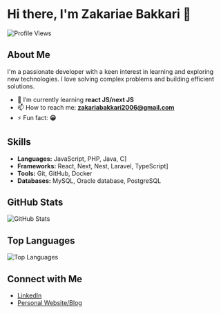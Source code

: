 # Hi there, I'm Zakariae Bakkari 👋

![Profile Views](https://komarev.com/ghpvc/?username=zakariae-bakkari&color=blue) 

## About Me

I'm a passionate developer with a keen interest in learning and exploring new technologies. I love solving complex problems and building efficient solutions. 

- 🌱 I’m currently learning **react JS/next JS**
- 📫 How to reach me: **zakariabakkari2006@gmail.com**
- ⚡ Fun fact: **😀**

## Skills

- **Languages:** JavaScript, PHP, Java, C]
- **Frameworks:**  React, Next, Nest, Laravel, TypeScript]
- **Tools:**  Git, GitHub, Docker
- **Databases:** MySQL, Oracle database, PostgreSQL

## GitHub Stats

![GitHub Stats](https://github-readme-stats.vercel.app/api?username=zakariae-bakkari&show_icons=true&theme=radical)

## Top Languages

![Top Languages](https://github-readme-stats.vercel.app/api/top-langs/?username=zakariae-bakkari&layout=compact&theme=radical)

## Connect with Me

- [LinkedIn](https://www.linkedin.com/in/zakariae-bakkari-86a618307/)
- [Personal Website/Blog](https://zakariaebakkari.vercel.app/)
